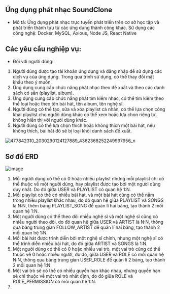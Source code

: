 ## **Ứng dụng phát nhạc SoundClone**

- Mô tả: Ứng dụng phát nhạc trực tuyến phát triển trên cơ sở học tập và phát triển thành tựu từ các ứng dụng thành công khác. Sử dụng các công nghệ: Docker, MySQL, Axious, Node JS, React Native 
## **Các yêu cầu nghiệp vụ:**
- Đối với người dùng:
1. Người dùng được tạo tài khoản ứng dụng và đăng nhập để sử dụng các dịch vụ của ứng dụng. Trong quá trình sử dụng, có thể thay đổi mật khẩu theo ý muốn.
2. Ứng dụng cung cấp chức năng phát nhạc theo đề xuất và theo các danh sách có sẵn (playlist, album).
3. Ứng dụng cung cấp chức năng phát tìm kiếm nhạc, có thể tìm kiếm theo thể loại hoặc theo tên bài hát, tên album, tên nghệ sĩ.
4. Người dùng có thể tạo, sửa và  xóa playlist cá nhân, có thể lựa chọn công khai playlist cho người dùng khác có thể xem hoặc lựa chọn riêng tư, không hiển thị với người dùng khác.
5. Người dùng có thể lựa chọn thích hoặc không thích một bài hát, nếu không thích, bài hát đó sẽ bị loại khỏi danh sách đề xuất.

![477842310_2030290124127889_4362368252249997956_n](https://github.com/user-attachments/assets/75f16911-610d-4394-b205-49bbe4488962)


## **Sơ đồ ERD**  
  
![image](https://github.com/user-attachments/assets/06277aac-308f-41de-8873-b0c52ef9cba3)

1. Mỗi người dùng có thể có 0 hoặc nhiều playlist nhưng mỗi playlist chỉ có thể thuộc về một người dùng, hay playlist được tạo bởi một người dùng duy nhất. Do đó giữa USER và PLAYLIST có quan hệ 1:N.
2. Mỗi playlist có thể có nhiều bài hát, và một bài hát cũng có thể nằm trong nhiều playlist khác nhau, do đó quan hệ giữa PLAYLIST và SONGS là N:N, thêm bảng PLAYLIST_SONG để quản lí hai bảng, tạo thành 2 mối quan hệ 1:N.
3. Một người dùng có thể theo dõi nhiều nghệ sĩ và một nghệ sĩ cũng có nhiều người theo dõi, do đó quan hệ giữa USER và ARTIST là N:N, thông qua bảng trung gian FOLLOW_ARTIST để quản lí hai bảng, tạo thành 2 mối quan hệ 1:N.
4. Mỗi bài hát được trình diễn bởi một nghệ sĩ chính, nhưng một nghệ sĩ có thể trình diễn nhiều bài hát, do đó giữa ARTIST và SONGS là 1:N.
5. Một người dùng có thể có 0 hoặc nhiều vai trò, một vai trò cũng có thể thuộc về 0 hoặc nhiều người, do đó, giữa USER và ROLE có mối quan hệ N:N, thông qua bảng trung gian USER_ROLE để quản lí 2 bảng, tạo thành 2 mối quan hệ 1:N.
6. Một vai trò sẽ có thể có nhiều quyền hạn khác nhau, nhưng quyền hạn sẽ chỉ thuộc về một vai trò nhất định, do đó giữa ROLE và ROLE_PERMISSION có mối quan hệ 1:N.
7. 
